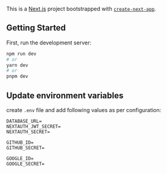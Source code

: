 This is a [Next.js](https://nextjs.org/) project bootstrapped with [`create-next-app`](https://github.com/vercel/next.js/tree/canary/packages/create-next-app).

## Getting Started

First, run the development server:

```bash
npm run dev
# or
yarn dev
# or
pnpm dev
```

## Update environment variables
create `.env` file and add following values as per configuration:

```
DATABASE_URL=
NEXTAUTH_JWT_SECRET=
NEXTAUTH_SECRET=

GITHUB_ID=
GITHUB_SECRET=

GOOGLE_ID=
GOOGLE_SECRET=

```
